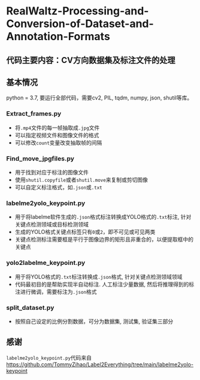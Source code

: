# RealWaltz-Processing-and-Conversion-of-Dataset-and-Annotation-Formats
## 代码主要内容：CV方向数据集及标注文件的处理
## 基本情况
python = 3.7, 要运行全部代码，需要cv2, PIL, tqdm, numpy, json, shutil等库。
### Extract_frames.py
- 将`.mp4`文件的每一帧抽取成`.jpg`文件
- 可以指定视频文件和图像文件的格式
- 可以修改`count`变量改变抽取帧的间隔
### Find_move_jpgfiles.py
- 用于找到对应于标注的图像文件
- 使用`shutil.copyfile`或者`shutil.move`来复制或剪切图像
- 可以自定义标注格式，如`.json`或`.txt`
### labelme2yolo_keypoint.py
- 用于将labelme软件生成的`.json`格式标注转换成YOLO格式的`.txt`标注, 针对关键点检测领域或目标检测领域
- 生成的YOLO格式关键点标签只有`0`或`2`，即不可见或可见两类
- 关键点检测标注需要框是平行于图像边界的矩形且非重合的，以便提取框中的关键点
### yolo2labelme_keypoint.py
- 用于将YOLO格式的`.txt`标注转换成`.json`格式, 针对关键点检测领域领域
- 代码最初目的是帮助实现半自动标注. 人工标注少量数据, 然后将推理得到的标注进行微调，需要标注为`.json`格式
### split_dataset.py
- 按照自己设定的比例分割数据，可分为数据集, 测试集, 验证集三部分
## 感谢
`labelme2yolo_keypoint.py`代码来自<https://github.com/TommyZihao/Label2Everything/tree/main/labelme2yolo-keypoint>
